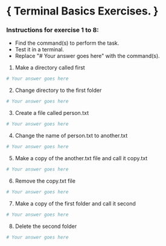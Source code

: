 # { Terminal Basics Exercises. }

### Instructions for exercise 1 to 8:
* Find the command(s) to perform the task.
* Test it in a terminal.
* Replace "# Your answer goes here" with the command(s).

1. Make a directory called first
```bash
# Your answer goes here
```

2. Change directory to the first folder
```bash
# Your answer goes here
```

3. Create a file called person.txt
```bash
# Your answer goes here
```

4. Change the name of person.txt to another.txt
```bash
# Your answer goes here
```

5. Make a copy of the another.txt file and call it copy.txt
```bash
# Your answer goes here
```

6. Remove the copy.txt file
```bash
# Your answer goes here
```

7. Make a copy of the first folder and call it second
```bash
# Your answer goes here
```

8. Delete the second folder
```bash
# Your answer goes here
```
